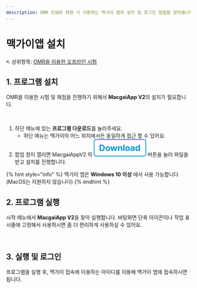 ```yaml
---
description: OMR 인쇄와 채점 시 사용하는 맥가이 앱의 설치 및 로그인 방법을 알아봅니다,.
---
```


# 맥가이앱 설치

↖ 상위항목: [OMR을 이용한 오프라인 시험](./)

## 1. 프로그램 설치

OMR을 이용한 시험 및 채점을 진행하기 위해서 **MacgaiApp V2**의 설치가 필요합니다.

<figure><img src="../../.gitbook/assets/맥가이앱 다운로드 (1).png" alt=""><figcaption></figcaption></figure>

1. 하단 메뉴에 있는 **프로그램 다운로드**를 눌러주세요.
   * 하단 메뉴는 맥가이의 어느 위치에서든 동일하게 접근 할 수 있어요.
2. 팝업 창이 열리면 MacgaiAppV2 의 <img src="../../.gitbook/assets/btn_download.png" alt="" data-size="line"> 버튼을 눌러 파일을 받고 설치를 진행합니다.

{% hint style="info" %}
맥가이 앱은 **Windows 10 이상** 에서 사용 가능합니다 (MacOS는 지원하지 않습니다)
{% endhint %}

## 2. 프로그램 실행

시작 메뉴에서 **MacgaiApp V2**을 찾아 실행합니다. 바탕화면 단축 아이콘이나 작업 표시줄에 고정해서 사용하시면 좀 더 편리하게 사용하실 수 있어요.

<figure><img src="../../.gitbook/assets/맥가이앱 실행.png" alt=""><figcaption></figcaption></figure>

## 3. 실행 및 로그인

프로그램을 실행 후, 맥가이 접속에 이용하는 아이디를 이용해 맥가이 앱에 접속하시면 됩니다.

<figure><img src="../../.gitbook/assets/맥가이앱 로그인.png" alt=""><figcaption></figcaption></figure>

